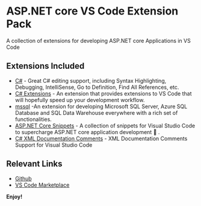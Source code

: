 # ASP.NET core VS Code Extension Pack

A collection of extensions for developing ASP.NET core Applications in VS Code

## Extensions Included

* [C#](https://marketplace.visualstudio.com/items?itemName=ms-vscode.csharp) - Great C# editing support, including Syntax Highlighting, Debugging, IntelliSense, Go to Definition, Find All References, etc.
* [C# Extensions](https://marketplace.visualstudio.com/items?itemName=jchannon.csharpextensions) - An extension that provides extensions to VS Code that will hopefully speed up your development workflow.
* [mssql](https://marketplace.visualstudio.com/items?itemName=ms-mssql.mssql) -An extension for developing Microsoft SQL Server, Azure SQL Database and SQL Data Warehouse everywhere with a rich set of functionalities.
* [ASP.NET Core Snippets](https://marketplace.visualstudio.com/items?itemName=rahulsahay.csharp-aspnetcore) - A collection of snippets for Visual Studio Code to supercharge ASP.NET core application development 🚀 .
* [C# XML Documentation Comments](https://marketplace.visualstudio.com/items?itemName=k--kato.docomment) - XML Documentation Comments Support for Visual Studio Code

## Relevant Links

* [Github](https://github.com/temilaj/asp-net-core-vs-code-extension-pack)
* [VS Code Marketplace](https://marketplace.visualstudio.com/items?itemName=temialaj.asp-net-core-vs-code-extension-pack)


**Enjoy!**